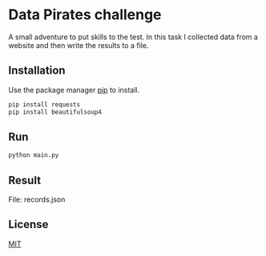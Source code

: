 # Data Pirates challenge

A small adventure to put skills to the test. In this task I collected data from a website and then write the results to a file.

## Installation

Use the package manager [pip](https://pip.pypa.io/en/stable/) to install.

```bash
pip install requests
pip install beautifulsoup4
```

## Run

```bash
python main.py
```

## Result

File: records.json

## License
[MIT](https://choosealicense.com/licenses/mit/)
